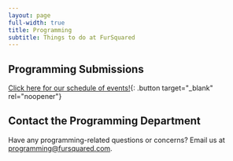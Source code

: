 ```yaml
---
layout: page
full-width: true
title: Programming
subtitle: Things to do at FurSquared
---
```

## Programming Submissions

[Click here for  our schedule of events!](https://schedule.fursquared.com/f2-2024/talk/){: .button target="_blank" rel="noopener"}

## Contact the Programming Department

Have any programming-related questions or concerns? Email us at [programming@fursquared.com](mailto:programming@fursquared.com).